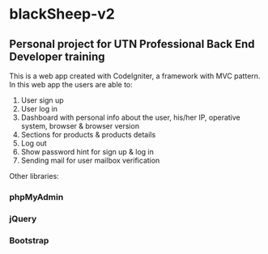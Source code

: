 # blackSheep-v2
## Personal project for UTN Professional Back End Developer training

This is a web app created with CodeIgniter, a framework with MVC pattern. In this web app the users are able to:
1. User sign up
2. User log in
3. Dashboard with personal info about the user, his/her IP, operative system, browser & browser version
4. Sections for products & products details
5. Log out
6. Show password hint for sign up & log in
7. Sending mail for user mailbox verification


Other libraries:
### phpMyAdmin
### jQuery
### Bootstrap
